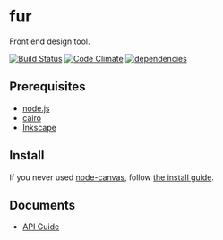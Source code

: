 fur
===

Front end design tool.

[![Build Status][my_travis_badge_url]][my_travis_url]
[![Code Climate][my_codeclimate_badge_url]][my_codeclimate_url]
[![dependencies][my_gemnasium_badge_url]][my_gemnasium_url]


Prerequisites
------

+ [node.js][nodejs_url]
+ [cairo][cairo_url]
+ [Inkscape][inkscape_url]


Install
------

If you never used [node-canvas][node_canvas_url],
follow [the install guide][node_canvas_install_wiki_url].

Documents
------
+ [API Guide][my_apiguide_url]

[nodejs_url]: http://nodejs.org/
[grunt_url]: http://gruntjs.com/
[grunt_badge_url]: http://cdn.gruntjs.com/builtwith.png
[cairo_url]: http://cairographics.org/
[inkscape_url]: http://www.inkscape.org/en/
[node_canvas_url]: https://www.npmjs.org/package/canvas
[node_canvas_install_wiki_url]: https://github.com/LearnBoost/node-canvas/wiki/_pages
[my_travis_url]: https://travis-ci.org/tick-tack/fur
[my_travis_badge_url]: http://img.shields.io/travis/tick-tack/fur.svg?style=flat
[my_apiguide_url]: http://tick-tack.github.io/fur/apiguide/
[my_codeclimate_url]: http://codeclimate.com/github/tick-tack/fur
[my_codeclimate_badge_url]: http://img.shields.io/codeclimate/github/tick-tack/fur.svg?style=flat
[my_codeclimate_coverage_badge_url]: http://img.shields.io/codeclimate/coverage/github/tick-tack/fur.svg?style=flat
[my_gemnasium_url]: http://gemnasium.com/tick-tack/fur
[my_gemnasium_badge_url]: http://img.shields.io/gemnasium/tick-tack/fur.svg?style=flat


